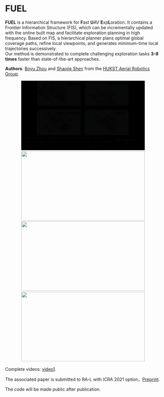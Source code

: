 # FUEL

**FUEL** is a hierarchical framework for **F**ast **U**AV **E**xp**L**oration.
It contains a Frontier Information Structure (FIS), which can be incrementally updated with the online built map and facilitate exploration planning in high frequency.
Based on FIS, a hierarchical planner plans optimal global coverage paths, refine local viewpoints, and generates minimum-time local trajectories successively.  
Our method is demonstrated to complete challenging exploration tasks **3-8 times** faster than state-of-the-art approaches.

__Authors__: [Boyu Zhou](http://boyuzhou.net) and [Shaojie Shen](http://uav.ust.hk/group/) from the [HUKST Aerial Robotics Group](http://uav.ust.hk/).

<p align="center">
  <img src="files/1.gif" width = "400" height = "225"/>
  <img src="files/2.gif" width = "400" height = "225"/>
  <img src="files/3.gif" width = "400" height = "225"/>
  <img src="files/4.gif" width = "400" height = "225"/>
  <!-- <img src="files/icra20_1.gif" width = "320" height = "180"/> -->
</p>

Complete videos: [video1](https://www.youtube.com/watch?v=_dGgZUrWk-8).

The associated paper is submitted to RA-L with ICRA 2021 option，[Preprint](https://arxiv.org/abs/2010.11561).

The code will be made public after publication.

